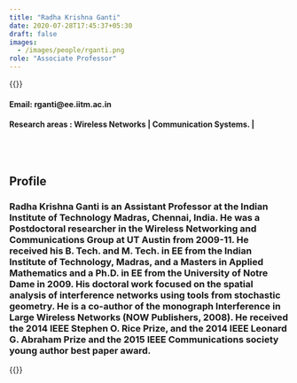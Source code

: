 ```yaml
---
title: "Radha Krishna Ganti"
date: 2020-07-28T17:45:37+05:30
draft: false
images:
  - /images/people/rganti.png
role: "Associate Professor"
---
```


{{<rawhtml>}} 
<div align="justify">
<h4>Email: rganti@ee.iitm.ac.in</h4>
<h4>Research areas : Wireless Networks | Communication Systems. |</h4><br>
</div>
<br>
<div>
	<h2>Profile</h2>
	<h3>
		Radha Krishna Ganti  is an Assistant Professor at the Indian Institute of Technology Madras, Chennai, India. He was a Postdoctoral researcher in the Wireless Networking and Communications Group at UT Austin from 2009-11. He received his B. Tech. and M. Tech. in EE from the Indian Institute of Technology, Madras, and a Masters in Applied Mathematics and a Ph.D. in EE from the University of Notre Dame in 2009. His doctoral work focused on the spatial analysis of interference networks using tools from stochastic geometry. He is a co-author of the monograph Interference in Large Wireless Networks (NOW Publishers, 2008). He received the 2014 IEEE Stephen O. Rice Prize,  and the 2014 IEEE Leonard G. Abraham Prize and the 2015  IEEE Communications society young author best paper award.
	<br>
</div>

{{</rawhtml>}}